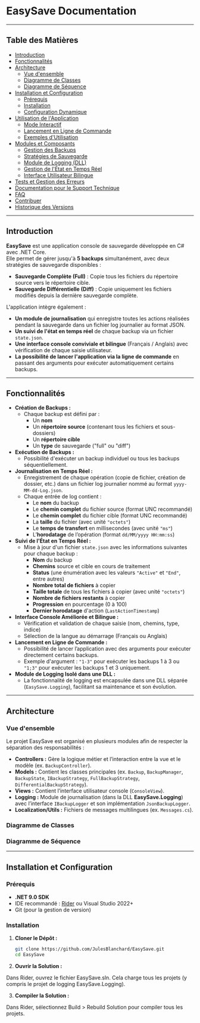# EasySave Documentation
---

## Table des Matières

- [Introduction](#introduction)
- [Fonctionnalités](#fonctionnalités)
- [Architecture](#architecture)
    - [Vue d'ensemble](#vue-densemble)
    - [Diagramme de Classes](#diagramme-de-classes)
    - [Diagramme de Séquence](#diagramme-de-séquence)
- [Installation et Configuration](#installation-et-configuration)
    - [Prérequis](#prérequis)
    - [Installation](#installation)
    - [Configuration Dynamique](#configuration-dynamique)
- [Utilisation de l'Application](#utilisation-de-lapplication)
    - [Mode Interactif](#mode-interactif)
    - [Lancement en Ligne de Commande](#lancement-en-ligne-de-commande)
    - [Exemples d'Utilisation](#exemples-dutilisation)
- [Modules et Composants](#modules-et-composants)
    - [Gestion des Backups](#gestion-des-backups)
    - [Stratégies de Sauvegarde](#stratégies-de-sauvegarde)
    - [Module de Logging (DLL)](#module-de-logging-dll)
    - [Gestion de l'État en Temps Réel](#gestion-de-letat-en-temps-réel)
    - [Interface Utilisateur Bilingue](#interface-utilisateur-bilingue)
- [Tests et Gestion des Erreurs](#tests-et-gestion-des-erreurs)
- [Documentation pour le Support Technique](#documentation-pour-le-support-technique)
- [FAQ](#faq)
- [Contribuer](#contribuer)
- [Historique des Versions](#historique-des-versions)

---

## Introduction

**EasySave** est une application console de sauvegarde développée en C# avec .NET Core.  
Elle permet de gérer jusqu'à **5 backups** simultanément, avec deux stratégies de sauvegarde disponibles :

- **Sauvegarde Complète (Full)** : Copie tous les fichiers du répertoire source vers le répertoire cible.
- **Sauvegarde Différentielle (Diff)** : Copie uniquement les fichiers modifiés depuis la dernière sauvegarde complète.

L'application intègre également :

- **Un module de journalisation** qui enregistre toutes les actions réalisées pendant la sauvegarde dans un fichier log journalier au format JSON.
- **Un suivi de l'état en temps réel** de chaque backup via un fichier `state.json`.
- **Une interface console conviviale et bilingue** (Français / Anglais) avec vérification de chaque saisie utilisateur.
- **La possibilité de lancer l'application via la ligne de commande** en passant des arguments pour exécuter automatiquement certains backups.

---

## Fonctionnalités

- **Création de Backups :**
    - Chaque backup est défini par :
        - Un **nom**
        - Un **répertoire source** (contenant tous les fichiers et sous-dossiers)
        - Un **répertoire cible**
        - Un **type** de sauvegarde ("full" ou "diff")
- **Exécution de Backups :**
    - Possibilité d'exécuter un backup individuel ou tous les backups séquentiellement.
- **Journalisation en Temps Réel :**
    - Enregistrement de chaque opération (copie de fichier, création de dossier, etc.) dans un fichier log journalier nommé au format `yyyy-MM-dd-Log.json`.
    - Chaque entrée de log contient :
        - Le **nom** du backup
        - Le **chemin complet** du fichier source (format UNC recommandé)
        - Le **chemin complet** du fichier cible (format UNC recommandé)
        - La **taille** du fichier (avec unité `"octets"`)
        - Le **temps de transfert** en millisecondes (avec unité `"ms"`)
        - L’**horodatage** de l’opération (format `dd/MM/yyyy HH:mm:ss`)
- **Suivi de l'État en Temps Réel :**
    - Mise à jour d'un fichier `state.json` avec les informations suivantes pour chaque backup :
        - **Nom** du backup
        - **Chemins** source et cible en cours de traitement
        - **Status** (une énumération avec les valeurs `"Active"` et `"End"`, entre autres)
        - **Nombre total de fichiers** à copier
        - **Taille totale** de tous les fichiers à copier (avec unité `"octets"`)
        - **Nombre de fichiers restants** à copier
        - **Progression** en pourcentage (0 à 100)
        - **Dernier horodatage** d'action (`LastActionTimestamp`)
- **Interface Console Améliorée et Bilingue :**
    - Vérification et validation de chaque saisie (nom, chemins, type, indice)
    - Sélection de la langue au démarrage (Français ou Anglais)
- **Lancement en Ligne de Commande :**
    - Possibilité de lancer l’application avec des arguments pour exécuter directement certains backups.
    - Exemple d'argument : `"1-3"` pour exécuter les backups 1 à 3 ou `"1;3"` pour exécuter les backups 1 et 3 uniquement.
- **Module de Logging Isolé dans une DLL :**
    - La fonctionnalité de logging est encapsulée dans une DLL séparée (`EasySave.Logging`), facilitant sa maintenance et son évolution.

---

## Architecture

### Vue d'ensemble

Le projet EasySave est organisé en plusieurs modules afin de respecter la séparation des responsabilités :

- **Controllers :** Gère la logique métier et l’interaction entre la vue et le modèle (ex. `BackupController`).
- **Models :** Contient les classes principales (ex. `Backup`, `BackupManager`, `BackupState`, `IBackupStrategy`, `FullBackupStrategy`, `DifferentialBackupStrategy`).
- **Views :** Contient l’interface utilisateur console (`ConsoleView`).
- **Logging :** Module de journalisation (dans la DLL **EasySave.Logging**) avec l’interface `IBackupLogger` et son implémentation `JsonBackupLogger`.
- **Localization/Utils :** Fichiers de messages multilingues (ex. `Messages.cs`).

### Diagramme de Classes


### Diagramme de Séquence


---

## Installation et Configuration

### Prérequis

- **.NET 9.0 SDK** 
- IDE recommandé : [Rider](https://www.jetbrains.com/rider/) ou Visual Studio 2022+
- Git (pour la gestion de version)

### Installation

1. **Cloner le Dépôt :**

   ```bash
   git clone https://github.com/JulesBlanchard/EasySave.git
   cd EasySave
   
2. **Ouvrir la Solution :**

Dans Rider, ouvrez le fichier EasySave.sln. Cela charge tous les projets (y compris le projet de logging EasySave.Logging).

3. **Compiler la Solution :**

Dans Rider, sélectionnez Build > Rebuild Solution pour compiler tous les projets.